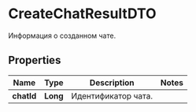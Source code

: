 

# CreateChatResultDTO

Информация о созданном чате.

## Properties

Name | Type | Description | Notes
------------ | ------------- | ------------- | -------------
**chatId** | **Long** | Идентификатор чата. | 




